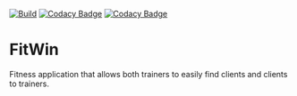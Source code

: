 [![Build](https://github.com/ISPP23-G11/FitWin/actions/workflows/build.yml/badge.svg?branch=main)](https://github.com/ISPP23-G11/FitWin/actions/workflows/build.yml)
[![Codacy Badge](https://app.codacy.com/project/badge/Grade/f11cc0aa5d524a37baf0e7defd07bf8f)](https://www.codacy.com?utm_source=github.com&amp;utm_medium=referral&amp;utm_content=ISPP23-G11/FitWin&amp;utm_campaign=Badge_Grade)
[![Codacy Badge](https://app.codacy.com/project/badge/Coverage/f11cc0aa5d524a37baf0e7defd07bf8f)](https://www.codacy.com?utm_source=github.com&utm_medium=referral&utm_content=ISPP23-G11/FitWin&utm_campaign=Badge_Coverage)

# FitWin
Fitness application that allows both trainers to easily find clients and clients to trainers.
